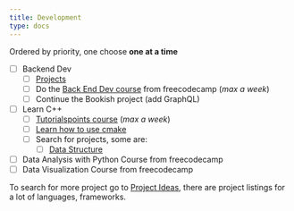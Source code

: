 ```yaml
---
title: Development
type: docs
---
```


Ordered by priority, one choose **one at a time**

- [ ] Backend Dev
  - [ ] [Projects](https://www.geeksforgeeks.org/web-development-project-ideas/)
  - [ ] Do the [Back End Dev course](https://www.freecodecamp.org/learn/back-end-development-and-apis/) from freecodecamp (_max a week_)
  - [ ] Continue the Bookish project (add GraphQL)
- [ ] Learn C++
  - [ ] [Tutorialspoints course](https://www.tutorialspoint.com/cplusplus/index.htm) (_max a week_)
  - [ ] [Learn how to use cmake](https://cmake.org/cmake/help/latest/guide/tutorial/index.html)
  - [ ] Search for projects, some are:
    - [ ] [Data Structure](https://www.educba.com/data-structures-and-algorithms/)
- [ ] Data Analysis with Python Course from freecodecamp
- [ ] Data Visualization Course from freecodecamp

To search for more project go to [Project Ideas](https://www.kashipara.com/project/topics/latest_c-c--project-ideas_4), there are project listings for a lot of languages, frameworks.
